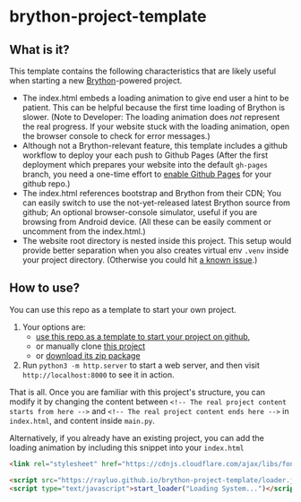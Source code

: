 # brython-project-template

## What is it?

This template contains the following characteristics that are likely useful
when starting a new [Brython](https://brython.info)-powered project.

* The index.html embeds a loading animation to give end user a hint to be patient.
  This can be helpful because the first time loading of Brython is slower.
  (Note to Developer: The loading animation does *not* represent the real progress.
  If your website stuck with the loading animation,
  open the browser console to check for error messages.)
* Although not a Brython-relevant feature,
  this template includes a github workflow to deploy your each push to Github Pages
  (After the first deployment which prepares your website into the default `gh-pages` branch,
  you need a one-time effort to
  [enable Github Pages](https://docs.github.com/en/github/working-with-github-pages/configuring-a-publishing-source-for-your-github-pages-site)
   for your github repo.)
* The index.html references bootstrap and Brython from their CDN;
  You can easily switch to use the not-yet-released latest Brython source from github;
  An optional browser-console simulator, useful if you are browsing from Android device.
  (All these can be easily comment or uncomment from the index.html.)
* The website root directory is nested inside this project.
  This setup would provide better separation
  when you also creates virtual env `.venv` inside your project directory.
  (Otherwise you could hit [a known issue](https://github.com/brython-dev/brython/issues/1603).)

## How to use?

You can use this repo as a template to start your own project.

1. Your options are:
   * [use this repo as a template to start your project on github](https://github.com/rayluo/brython-project-template/generate),
   * or manually clone [this project](https://github.com/rayluo/brython-project-template)
   * or [download its zip package](https://github.com/rayluo/brython-project-template/archive/refs/heads/main.zip)
2. Run `python3 -m http.server` to start a web server,
   and then visit `http://localhost:8000` to see it in action.

That is all. Once you are familiar with this project's structure,
you can modify it by changing the content between
`<!-- The real project content starts from here -->` and `<!-- The real project content ends here -->`
in `index.html`,
and content inside `main.py`.

Alternatively, if you already have an existing project,
you can add the loading animation by including this snippet into your `index.html`

```html
<link rel="stylesheet" href="https://cdnjs.cloudflare.com/ajax/libs/font-awesome/4.7.0/css/font-awesome.min.css">

<script src="https://rayluo.github.io/brython-project-template/loader.js"></script>
<script type="text/javascript">start_loader("Loading System...")</script>
```

